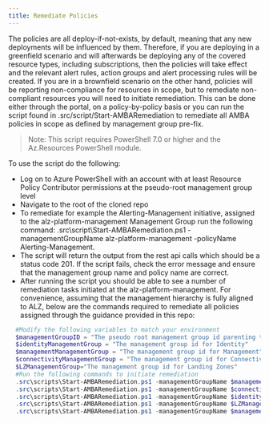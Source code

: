 ```yaml
---
title: Remediate Policies
---
```


The policies are all deploy-if-not-exists, by default, meaning that any new deployments will be influenced by them. Therefore, if you are deploying in a greenfield scenario and will afterwards be deploying any of the covered resource types, including subscriptions, then the policies will take effect and the relevant alert rules, action groups and alert processing rules will be created.
If you are in a brownfield scenario on the other hand, policies will be reporting non-compliance for resources in scope, but to remediate non-compliant resources you will need to initiate remediation. This can be done either through the portal, on a policy-by-policy basis or you can run the script found in .src/script/Start-AMBARemediation to remediate all AMBA policies in scope as defined by management group pre-fix.
> Note: This script requires PowerShell 7.0 or higher and the Az.Resources PowerShell module.

To use the script do the following:
- Log on to Azure PowerShell with an account with at least Resource Policy Contributor permissions at the pseudo-root management group level
- Navigate to the root of the cloned repo
- To remediate for example the Alerting-Management initiative, assigned to the alz-platform-management Management Group run the following command: .src\script\Start-AMBARemediation.ps1 -managementGroupName alz-platform-management -policyName Alerting-Management.
- The script will return the output from the rest api calls which should be a status code 201. If the script fails, check the error message and ensure that the management group name and policy name are correct.
- After running the script you should be able to see a number of remediation tasks initiated at the alz-platform-management.
For convenience, assuming that the management hierarchy is fully aligned to ALZ, below are the commands required to remediate all policies assigned through the guidance provided in this repo:

```powershell
  #Modify the following variables to match your environment
  $managementGroupID = "The pseudo root management group id parenting the identity, management and connectivity management groups"
  $identityManagementGroup = "The management group id for Identity"
  $managementManagementGroup = "The management group id for Management"
  $connectivityManagementGroup = "The management group id for Connectivity"
  $LZManagementGroup="The management group id for Landing Zones"
  #Run the following commands to initiate remediation
  .src\scripts\Start-AMBARemediation.ps1 -managementGroupName $managementManagementGroup -policyName Alerting-Management
  .src\scripts\Start-AMBARemediation.ps1 -managementGroupName $connectivityManagementGroup -policyName Alerting-Connectivity
  .src\scripts\Start-AMBARemediation.ps1 -managementGroupName $identityManagementGroup -policyName Alerting-Identity
  .src\scripts\Start-AMBARemediation.ps1 -managementGroupName $LZManagementGroup -policyName Alerting-LandingZone
  .src\scripts\Start-AMBARemediation.ps1 -managementGroupName $managementGroupId -policyName Alerting-ServiceHealth
```
